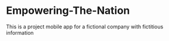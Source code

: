 # Empowering-The-Nation
This is a project mobile app for a fictional company with fictitious information 
